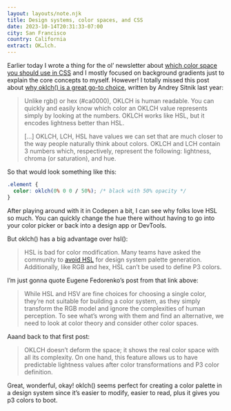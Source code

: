 ```yaml
---
layout: layouts/note.njk
title: Design systems, color spaces, and CSS
date: 2023-10-14T20:31:33-07:00
city: San Francisco
country: California
extract: OK…lch.
---
```


Earlier today I wrote a thing for the ol’ newsletter about [which color space you should use in CSS](https://robinrendle.com/the-cascade/002-color-me-curious/) and I mostly focused on background gradients just to explain the core concepts to myself. However! I totally missed this post about [why oklch() is a great go-to choice](https://evilmartians.com/chronicles/oklch-in-css-why-quit-rgb-hsl), written by Andrey Sitnik last year:

> Unlike rgb() or hex (#ca0000), OKLCH is human readable. You can quickly and easily know which color an OKLCH value represents simply by looking at the numbers. OKLCH works like HSL, but it encodes lightness better than HSL.
>
> [...] OKLCH, LCH, HSL have values we can set that are much closer to the way people naturally think about colors. OKLCH and LCH contain 3 numbers which, respectively, represent the following: lightness, chroma (or saturation), and hue.

So that would look something like this:

```css
.element {
  color: oklch(0% 0 0 / 50%); /* black with 50% opacity */
}
```

After playing around with it in Codepen a bit, I can see why folks love HSL so much. You can quickly change the hue there without having to go into your color picker or back into a design app or DevTools.

But oklch() has a big advantage over hsl():

> HSL is bad for color modification. Many teams have asked the community to [avoid HSL](https://wildbit.com/blog/accessible-palette-stop-using-hsl-for-color-systems) for design system palette generation. Additionally, like RGB and hex, HSL can’t be used to define P3 colors.

I’m just gonna quote Eugene Fedorenko’s post from that link above:

> While HSL and HSV are fine choices for choosing a single color, they’re not suitable for building a color system, as they simply transform the RGB model and ignore the complexities of human perception. To see what’s wrong with them and find an alternative, we need to look at color theory and consider other color spaces.

Aaand back to that first post:

> OKLCH doesn’t deform the space; it shows the real color space with all its complexity. On one hand, this feature allows us to have predictable lightness values after color transformations and P3 color definition.

Great, wonderful, okay! oklch() seems perfect for creating a color palette in a design system since it’s easier to modify, easier to read, plus it gives you p3 colors to boot.
